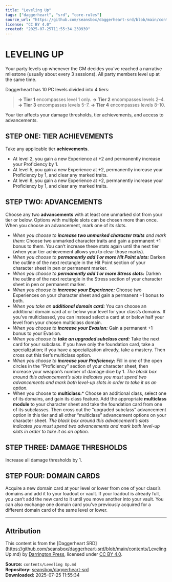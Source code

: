 ```yaml
---
title: "Leveling Up"
tags: ["daggerheart", "srd", "core-rules"]
source_url: "https://github.com/seansbox/daggerheart-srd/blob/main/contents/Leveling Up.md"
license: "CC BY 4.0"
created: "2025-07-25T11:55:34.239939"
---
```


# LEVELING UP

Your party levels up whenever the GM decides you’ve reached a narrative milestone (usually about every 3 sessions). All party members level up at the same time.

Daggerheart has 10 PC levels divided into 4 tiers:

> **→ Tier 1** encompasses level 1 only.
> **→ Tier 2** encompasses levels 2–4.
> **→ Tier 3** encompasses levels 5–7.
> **→ Tier 4** encompasses levels 8–10.

Your tier affects your damage thresholds, tier achievements, and access to advancements.

## STEP ONE: TIER ACHIEVEMENTS

Take any applicable tier **achievements**.

- At level 2, you gain a new Experience at +2 and permanently increase your Proficiency by 1.
- At level 5, you gain a new Experience at +2, permanently increase your Proficiency by 1, and clear any marked traits.
- At level 8, you gain a new Experience at +2, permanently increase your Proficiency by 1, and clear any marked traits.

## STEP TWO: ADVANCEMENTS

Choose any two **advancements** with at least one unmarked slot from your tier or below. Options with multiple slots can be chosen more than once. When you choose an advancement, mark one of its slots.

- *When you choose to **increase two unmarked character traits** and mark them:* Choose two unmarked character traits and gain a permanent +1 bonus to them. You can’t increase these stats again until the next tier (when your tier achievement allows you to clear those marks).
- *When you choose to **permanently add 1 or more Hit Point slots:*** Darken the outline of the next rectangle in the Hit Point section of your character sheet in pen or permanent marker.
- *When you choose to **permanently add 1 or more Stress slots:*** Darken the outline of the next rectangle in the Stress section of your character sheet in pen or permanent marker.
- *When you choose to **increase your Experience:*** Choose two Experiences on your character sheet and gain a permanent +1 bonus to both.
- *When you take an **additional domain card:*** You can choose an additional domain card at or below your level for your class’s domains. If you’ve multiclassed, you can instead select a card at or below half your level from your chosen multiclass domain.
- *When you choose to **increase your Evasion:*** Gain a permanent +1 bonus to your Evasion.
- *When you choose to **take an upgraded subclass card:*** Take the next card for your subclass. If you have only the foundation card, take a specialization; if you have a specialization already, take a mastery. Then cross out this tier’s multiclass option.
- *When you choose to **increase your Proficiency:*** Fill in one of the open circles in the “Proficiency” section of your character sheet, then increase your weapon’s number of damage dice by 1. *The black box around this advancement’s slots indicates you must spend two advancements and mark both level-up slots in order to take it as an option.*
- When you choose to **multiclass:*** Choose an additional class, select one of its domains, and gain its class feature. Add the appropriate **multiclass module** to your character sheet and take the foundation card from one of its subclasses. Then cross out the “upgraded subclass” advancement option in this tier and all other “multiclass” advancement options on your character sheet. *The black box around this advancement’s slots indicates you must spend two advancements and mark both level-up slots in order to take it as an option.*

## STEP THREE: DAMAGE THRESHOLDS

Increase all damage thresholds by 1.

## STEP FOUR: DOMAIN CARDS

Acquire a new domain card at your level or lower from one of your class’s domains and add it to your loadout or vault. If your loadout is already full, you can’t add the new card to it until you move another into your vault. You can also exchange one domain card you’ve previously acquired for a different domain card of the same level or lower.

---

## Attribution

This content is from the [Daggerheart SRD](https://github.com/seansbox/daggerheart-srd/blob/main/contents/Leveling Up.md) by [Darrington Press](https://darringtonpress.com/), licensed under [CC BY 4.0](https://creativecommons.org/licenses/by/4.0/).

**Source:** `contents/Leveling Up.md`  
**Repository:** [seansbox/daggerheart-srd](https://github.com/seansbox/daggerheart-srd)  
**Downloaded:** 2025-07-25 11:55:34

